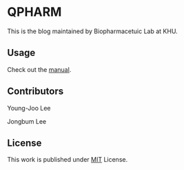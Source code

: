 # QPHARM

This is the blog maintained by Biopharmacetuic Lab at KHU. 

## Usage

Check out the [manual][manual].

## Contributors

Young-Joo Lee

Jongbum Lee


## License

This work is published under [MIT][mit] License.

[manual]: https://github.com/QPHARM/qpharm.github.io/manual.html
[mit]: https://github.com/QPHARM/qpharm.github.io/LICENSE
